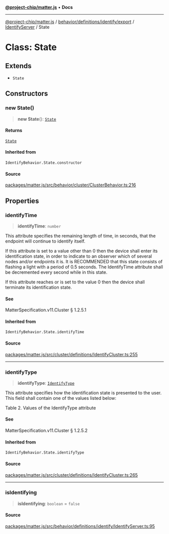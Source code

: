 [**@project-chip/matter.js**](../../../../../../../README.md) • **Docs**

***

[@project-chip/matter.js](../../../../../../../modules.md) / [behavior/definitions/identify/export](../../../README.md) / [IdentifyServer](../README.md) / State

# Class: State

## Extends

- `State`

## Constructors

### new State()

> **new State**(): [`State`](State.md)

#### Returns

[`State`](State.md)

#### Inherited from

`IdentifyBehavior.State.constructor`

#### Source

[packages/matter.js/src/behavior/cluster/ClusterBehavior.ts:216](https://github.com/project-chip/matter.js/blob/7a8cbb56b87d4ccf34bec5a9a95ab40a1711324f/packages/matter.js/src/behavior/cluster/ClusterBehavior.ts#L216)

## Properties

### identifyTime

> **identifyTime**: `number`

This attribute specifies the remaining length of time, in seconds, that the endpoint will continue to
identify itself.

If this attribute is set to a value other than 0 then the device shall enter its identification state,
in order to indicate to an observer which of several nodes and/or endpoints it is. It is RECOMMENDED
that this state consists of flashing a light with a period of 0.5 seconds. The IdentifyTime attribute
shall be decremented every second while in this state.

If this attribute reaches or is set to the value 0 then the device shall terminate its identification
state.

#### See

MatterSpecification.v11.Cluster § 1.2.5.1

#### Inherited from

`IdentifyBehavior.State.identifyTime`

#### Source

[packages/matter.js/src/cluster/definitions/IdentifyCluster.ts:255](https://github.com/project-chip/matter.js/blob/7a8cbb56b87d4ccf34bec5a9a95ab40a1711324f/packages/matter.js/src/cluster/definitions/IdentifyCluster.ts#L255)

***

### identifyType

> **identifyType**: [`IdentifyType`](../../../../../../../cluster/export/namespaces/Identify/enumerations/IdentifyType.md)

This attribute specifies how the identification state is presented to the user. This field shall contain
one of the values listed below:

Table 2. Values of the IdentifyType attribute

#### See

MatterSpecification.v11.Cluster § 1.2.5.2

#### Inherited from

`IdentifyBehavior.State.identifyType`

#### Source

[packages/matter.js/src/cluster/definitions/IdentifyCluster.ts:265](https://github.com/project-chip/matter.js/blob/7a8cbb56b87d4ccf34bec5a9a95ab40a1711324f/packages/matter.js/src/cluster/definitions/IdentifyCluster.ts#L265)

***

### isIdentifying

> **isIdentifying**: `boolean` = `false`

#### Source

[packages/matter.js/src/behavior/definitions/identify/IdentifyServer.ts:95](https://github.com/project-chip/matter.js/blob/7a8cbb56b87d4ccf34bec5a9a95ab40a1711324f/packages/matter.js/src/behavior/definitions/identify/IdentifyServer.ts#L95)
